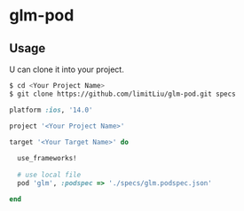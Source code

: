 # glm-pod

## Usage

U can clone it into your project.

```bash
$ cd <Your Project Name>
$ git clone https://github.com/limitLiu/glm-pod.git specs
```

```ruby
platform :ios, '14.0'

project '<Your Project Name>'

target '<Your Target Name>' do
  
  use_frameworks!
  
  # use local file
  pod 'glm', :podspec => './specs/glm.podspec.json'

end
```

